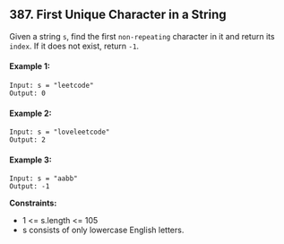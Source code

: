 ## 387. First Unique Character in a String

Given a string `s`, find the first `non-repeating` character in it and return its `index`. If it does not exist, return `-1`.


#### Example 1:
```
Input: s = "leetcode"
Output: 0
```

#### Example 2:
```
Input: s = "loveleetcode"
Output: 2
```

#### Example 3:
```
Input: s = "aabb"
Output: -1
```

**Constraints:**

* 1 <= s.length <= 105
* s consists of only lowercase English letters.